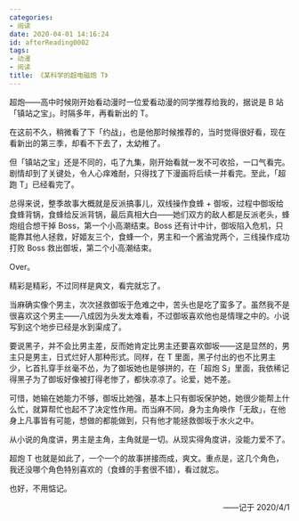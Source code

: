 ```yaml
---
categories:
- 阅读
date: 2020-04-01 14:16:24
id: afterReading0002
tags:
- 动漫
- 阅读
title: 《某科学的超电磁炮 T》
---
```


超炮——高中时候刚开始看动漫时一位爱看动漫的同学推荐给我的，据说是 B 站「镇站之宝」。时隔多年，再看新出的 T。

在这前不久，稍微看了下「约战」，也是他那时候推荐的，当时觉得很好看，现在看新出的第三季，却看不下去了，太幼稚了。

但「镇站之宝」还是不同的，屯了九集，刚开始看就一发不可收拾，一口气看完。剧情却到了关键处，令人心痒难耐，只得找了下漫画将后续一并看完。至此，「超跑 T」已经看完了。

总得来说，整季故事大概就是反派搞事儿，双线操作食蜂 + 御坂，过程中御坂给食蜂背锅，食蜂给反派背锅，最后真相大白——她们双方的敌人都是反派老头，蜂炮组合想干掉 Boss，第一个小高潮结束。Boss 还有计中计，御坂陷入危机，只能靠其他人拯救，好姬友三个，食蜂一个，男主和一个酱油党两个，三线操作成功打败 Boss 救出御坂，第二个小高潮结束。

Over。

精彩是精彩，不过同样是爽文，看完就忘了。

当麻确实像个男主，次次拯救御坂于危难之中，苦头也是吃了蛮多了。虽然我不是很喜欢这个男主——八成因为头发太难看，不过御坂喜欢他也是情理之中的。小说写到这个地步已经是水到渠成了。

要说黑子，并不会比男主差，反而她肯定比男主还要喜欢御坂——这是显然的，男主只是男主，日式烂好人那种形式。同样，在 T 里面，黑子付出的也不比男主少，匕首扎穿手丝毫不怂，为了御坂她也是够拼的，在「超炮 S」里面，我依稀记得黑子为了御坂好像被打得老惨了，都快凉凉了。论爱，她不差。

可惜，她输在她能力不够，御坂比她强，基本上只有御坂保护她，她很少能帮上什么忙，就算帮忙也起不了决定性作用。而当麻不同，身为主角唤作「无敌」，在他身上凡事皆有可能，想做的都能做到，只有他才能拯救御坂于水火之中。

<!-- more -->

从小说的角度讲，男主是主角，主角就是一切。从现实得角度讲，没能力爱不了。

超炮 T 也就是如此了，一个一个的故事拼接而成，爽文。重点是，这几个角色，我还没哪个角色特别喜欢的（食蜂的手套很不错），看过就忘。

也好，不用惦记。

<div style="text-align: right;">——记于 2020/4/1</div>
